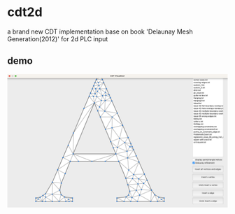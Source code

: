 # cdt2d
 a brand new CDT implementation base on book 'Delaunay Mesh Generation(2012)' for 2d PLC input
## demo
![image](https://github.com/StrongerSuperman/cdt2d/blob/main/img/demo1.jpg)
